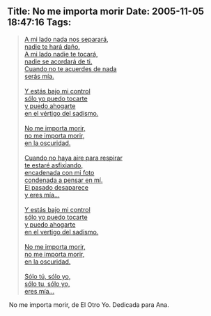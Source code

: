 Title: No me importa morir
Date: 2005-11-05 18:47:16
Tags: 
---
<blockquote>   <a href="http://files/misc/El_Otro_Yo_-_No_me_importa_morir.mp3" target="_blank">A mi lado nada nos separará,<br/></a> <a href="http://files/misc/El_Otro_Yo_-_No_me_importa_morir.mp3" target="_blank">  nadie te hará daño.<br/>   A mi lado nadie te tocará,<br/>   nadie se acordará de ti.<br/>   Cuando no te acuerdes de nada<br/>   serás mía.<br/><br/>   Y estás bajo mi control<br/>   sólo yo puedo tocarte<br/>   y puedo ahogarte<br/>   en el vértigo del sadismo.<br/><br/>   No me importa morir,<br/>   no me importa morir,<br/>   en la oscuridad.<br/><br/>   Cuando no haya aire para respirar<br/>   te estaré asfixiando,<br/>   encadenada con mi foto<br/>   condenada a pensar en mí.<br/>   El pasado desaparece<br/>   y eres mía&#8230;<br/><br/>   Y estás bajo mi control<br/>   sólo yo puedo tocarte<br/>   y puedo ahogarte<br/>   en el vertigo del sadismo.<br/><br/>   No me importa morir,<br/>   no me importa morir,<br/>   en la oscuridad.<br/><br/>   Sólo tú, sólo yo,<br/>   sólo tu, sólo yo,<br/>   eres mía&#8230;</a>                             </blockquote> No me importa morir, de El Otro Yo. Dedicada para Ana.  <br/><br/>

